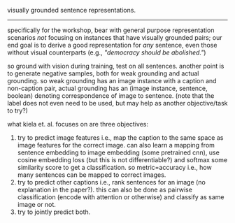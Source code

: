 visually grounded sentence representations.

---

specifically for the workshop, bear with general purpose representation scenarios _not_ focusing on instances that have visually grounded pairs; our end goal is to derive a good representation for _any_ sentence, even those without visual counterparts (e.g., _"democracy should be abolished."_)

so ground with vision during training, test on all sentences. another point is to generate negative samples, both for weak grounding and actual grounding. so weak grounding has an image instance with a caption and non-caption pair, actual grounding has an (image instance, sentence, boolean) denoting correspondence of image to sentence. (note that the label does not even need to be used, but may help as another objective/task to try?)

what kiela et. al. focuses on are three objectives: 
1. try to predict image features i.e., map the caption to the same space as image features for the correct image. can also learn a mapping from sentence embedding to image embedding (some pretrained cnn), use cosine embedding loss (but this is not differentiable?) and softmax some similarity score to get a classification. so metric=accuracy i.e., how many sentences can be mapped to correct images.
2. try to predict other captions i.e., rank sentences for an image (no explanation in the paper?). this can also be done as pairwise classification (encode with attention or otherwise) and classify as same image or not.
3. try to jointly predict both.


